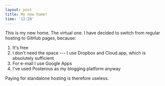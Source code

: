 ```yaml
---
layout: post
title: My new home!
time: '12:20'
---
```


This is my new home. The virtual one. I have decided to switch from regular hosting to GitHub pages, because:

1. It's free
2. I don't need the space --- I use Dropbox and Cloud.app, which is absolutely sufficient
3. For e-mail I use Google Apps
4. I've used Posterous as my blogging platform anyway

Paying for standalone hosting is therefore useless.
